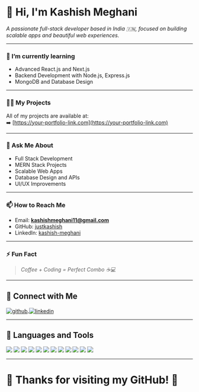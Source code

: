 # 👋 Hi, I'm Kashish Meghani
_A passionate full-stack developer based in India 🇮🇳, focused on building scalable apps and beautiful web experiences._

---

### 🌱 I’m currently learning
- Advanced React.js and Next.js
- Backend Development with Node.js, Express.js
- MongoDB and Database Design

---

### 👨‍💻 My Projects
All of my projects are available at:  
➡️ [https://your-portfolio-link.com](https://your-portfolio-link.com)

---

### 💬 Ask Me About
- Full Stack Development
- MERN Stack Projects
- Scalable Web Apps
- Database Design and APIs
- UI/UX Improvements

---

### 📫 How to Reach Me
- Email: **kashishmeghani11@gmail.com**
- GitHub: [justkashish](https://github.com/justkashish)
- LinkedIn: [kashish-meghani](https://www.linkedin.com/in/kashish-meghani-303274230/)

---

### ⚡ Fun Fact
> _Coffee + Coding = Perfect Combo ☕💻_  

---

## 🤝 Connect with Me
<p>
<a href="https://github.com/justkashish" target="blank">
<img align="center" src="https://img.shields.io/badge/GitHub-000?style=for-the-badge&logo=github&logoColor=white" alt="github" />
</a>
<a href="https://www.linkedin.com/in/kashish-meghani-303274230/" target="blank">
<img align="center" src="https://img.shields.io/badge/LinkedIn-0077B5?style=for-the-badge&logo=linkedin&logoColor=white" alt="linkedin" />
</a>
</p>

---

## 🚀 Languages and Tools
<p align="left">
<img src="https://img.shields.io/badge/html5-E34F26?style=for-the-badge&logo=html5&logoColor=white"/>
<img src="https://img.shields.io/badge/css3-1572B6?style=for-the-badge&logo=css3&logoColor=white"/>
<img src="https://img.shields.io/badge/javascript-F7DF1E?style=for-the-badge&logo=javascript&logoColor=black"/>
<img src="https://img.shields.io/badge/react-20232A?style=for-the-badge&logo=react&logoColor=61DAFB"/>
<img src="https://img.shields.io/badge/next.js-000000?style=for-the-badge&logo=next.js&logoColor=white"/>
<img src="https://img.shields.io/badge/node.js-339933?style=for-the-badge&logo=nodedotjs&logoColor=white"/>
<img src="https://img.shields.io/badge/express-000000?style=for-the-badge&logo=express&logoColor=white"/>
<img src="https://img.shields.io/badge/mongodb-47A248?style=for-the-badge&logo=mongodb&logoColor=white"/>
<img src="https://img.shields.io/badge/postman-FF6C37?style=for-the-badge&logo=postman&logoColor=white"/>
<img src="https://img.shields.io/badge/redux-764ABC?style=for-the-badge&logo=redux&logoColor=white"/>
<img src="https://img.shields.io/badge/tailwindcss-06B6D4?style=for-the-badge&logo=tailwindcss&logoColor=white"/>
<img src="https://img.shields.io/badge/figma-F24E1E?style=for-the-badge&logo=figma&logoColor=white"/>
</p>

---

# 🚀 Thanks for visiting my GitHub! 🙌


<!--
**justkashish/justkashish** is a ✨ _special_ ✨ repository because its `README.md` (this file) appears on your GitHub profile.

Here are some ideas to get you started:

- 🔭 I’m currently working on ...
- 🌱 I’m currently learning ...
- 👯 I’m looking to collaborate on ...
- 🤔 I’m looking for help with ...
- 💬 Ask me about ...
- 📫 How to reach me: ...
- 😄 Pronouns: ...
- ⚡ Fun fact: ...
-->
